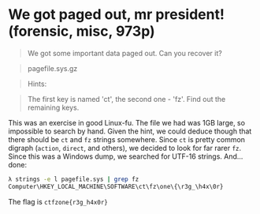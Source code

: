 # We got paged out, mr president! (forensic, misc, 973p)

> We got some important data paged out.
> Can you recover it?

> pagefile.sys.gz

> Hints:

> The first key is named 'ct', the second one - 'fz'. Find out the remaining keys.

This was an exercise in good Linux-fu. The file we had was 1GB large, so impossible to search by hand. 
Given the hint, we could deduce though that there should be `ct` and `fz` strings somewhere.
Since `ct` is pretty common digraph (`action`, `direct`, and others), we decided to look for far rarer `fz`. Since this
was a Windows dump, we searched for UTF-16 strings. And... done:
```bash
λ strings -e l pagefile.sys | grep fz
Computer\HKEY_LOCAL_MACHINE\SOFTWARE\ct\fz\one\{\r3g_\h4x\0r}
```

The flag is `ctfzone{r3g_h4x0r}`
